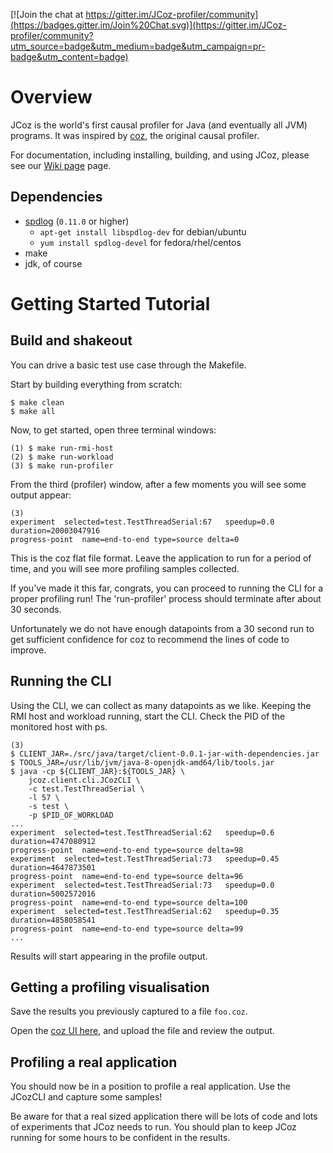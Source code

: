 [![Join the chat at https://gitter.im/JCoz-profiler/community](https://badges.gitter.im/Join%20Chat.svg)](https://gitter.im/JCoz-profiler/community?utm_source=badge&utm_medium=badge&utm_campaign=pr-badge&utm_content=badge)

# Overview
JCoz is the world's first causal profiler for Java (and eventually all JVM) programs. It was inspired by [coz](https://github.com/plasma-umass/coz), the original causal profiler.

For documentation, including installing, building, and using JCoz, please see our [Wiki page](https://github.com/Decave/JCoz/wiki) page.

## Dependencies

 - [spdlog](https://github.com/gabime/spdlog) (`0.11.0` or higher)
   - `apt-get install libspdlog-dev` for debian/ubuntu
   - `yum install spdlog-devel` for fedora/rhel/centos
 - make
 - jdk, of course

# Getting Started Tutorial

## Build and shakeout

You can drive a basic test use case through the Makefile.

Start by building everything from scratch:
```
$ make clean
$ make all
```

Now, to get started, open three terminal windows:

```
(1) $ make run-rmi-host
(2) $ make run-workload
(3) $ make run-profiler
```

From the third (profiler) window, after a few moments you will see some output
appear:
```
(3)
experiment	selected=test.TestThreadSerial:67	speedup=0.0	duration=20003047916
progress-point	name=end-to-end	type=source	delta=0
```
This is the coz flat file format. Leave the application to run for a
period of time, and you will see more profiling samples collected.

If you've made it this far, congrats, you can proceed to running the CLI for
a proper profiling run! The 'run-profiler' process should terminate after
about 30 seconds.

Unfortunately we do not have enough datapoints from a 30 second run to get
sufficient confidence for coz to recommend the lines of code to improve.

## Running the CLI

Using the CLI, we can collect as many datapoints as we like. Keeping the RMI
host and workload running, start the CLI. Check the PID of the monitored host
with ps.
```
(3)
$ CLIENT_JAR=./src/java/target/client-0.0.1-jar-with-dependencies.jar
$ TOOLS_JAR=/usr/lib/jvm/java-8-openjdk-amd64/lib/tools.jar
$ java -cp ${CLIENT_JAR}:${TOOLS_JAR} \
    jcoz.client.cli.JCozCLI \
    -c test.TestThreadSerial \
    -l 57 \
    -s test \
    -p $PID_OF_WORKLOAD
...
experiment	selected=test.TestThreadSerial:62	speedup=0.6	duration=4747080912
progress-point	name=end-to-end	type=source	delta=98
experiment	selected=test.TestThreadSerial:73	speedup=0.45	duration=4647873501
progress-point	name=end-to-end	type=source	delta=96
experiment	selected=test.TestThreadSerial:73	speedup=0.0	duration=5002572016
progress-point	name=end-to-end	type=source	delta=100
experiment	selected=test.TestThreadSerial:62	speedup=0.35	duration=4858058541
progress-point	name=end-to-end	type=source	delta=99
...
```

Results will start appearing in the profile output.

## Getting a profiling visualisation

Save the results you previously captured to a file `foo.coz`.

Open the [coz UI here](https://plasma-umass.org/coz/), and upload the file and review the output.

## Profiling a real application

You should now be in a position to profile a real application. Use the JCozCLI
and capture some samples!

Be aware for that a real sized application there will be lots of code and lots
of experiments that JCoz needs to run. You should plan to keep JCoz running for
some hours to be confident in the results.
